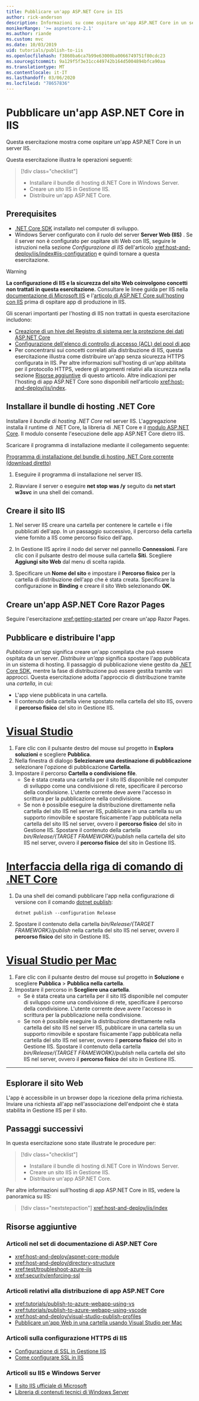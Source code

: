 ```yaml
---
title: Pubblicare un'app ASP.NET Core in IIS
author: rick-anderson
description: Informazioni su come ospitare un'app ASP.NET Core in un server IIS.
monikerRange: '>= aspnetcore-2.1'
ms.author: riande
ms.custom: mvc
ms.date: 10/03/2019
uid: tutorials/publish-to-iis
ms.openlocfilehash: f3860ba6ca7b99e63000ba0066749751f80cdc23
ms.sourcegitcommit: 9a129f5f3e31cc449742b164d5004894bfca90aa
ms.translationtype: MT
ms.contentlocale: it-IT
ms.lasthandoff: 03/06/2020
ms.locfileid: "78657836"
---
```

# <a name="publish-an-aspnet-core-app-to-iis"></a>Pubblicare un'app ASP.NET Core in IIS

Questa esercitazione mostra come ospitare un'app ASP.NET Core in un server IIS.

Questa esercitazione illustra le operazioni seguenti:

> [!div class="checklist"]
> * Installare il bundle di hosting di.NET Core in Windows Server.
> * Creare un sito IIS in Gestione IIS.
> * Distribuire un'app ASP.NET Core.

## <a name="prerequisites"></a>Prerequisites

* [.NET Core SDK](/dotnet/core/sdk) installato nel computer di sviluppo.
* Windows Server configurato con il ruolo del server **Server Web (IIS)** . Se il server non è configurato per ospitare siti Web con IIS, seguire le istruzioni nella sezione *Configurazione di IIS* dell'articolo <xref:host-and-deploy/iis/index#iis-configuration> e quindi tornare a questa esercitazione.

> [!WARNING]
> **La configurazione di IIS e la sicurezza del sito Web coinvolgono concetti non trattati in questa esercitazione.** Consultare le linee guida per IIS nella [documentazione di Microsoft IIS](https://www.iis.net/) e l'[articolo di ASP.NET Core sull'hosting con IIS](xref:host-and-deploy/iis/index) prima di ospitare app di produzione in IIS.
>
> Gli scenari importanti per l'hosting di IIS non trattati in questa esercitazione includono:
>
> * [Creazione di un hive del Registro di sistema per la protezione dei dati ASP.NET Core](xref:host-and-deploy/iis/index#data-protection)
> * [Configurazione dell'elenco di controllo di accesso (ACL) del pool di app](xref:host-and-deploy/iis/index#application-pool-identity)
> * Per concentrarsi sui concetti correlati alla distribuzione di IIS, questa esercitazione illustra come distribuire un'app senza sicurezza HTTPS configurata in IIS. Per altre informazioni sull'hosting di un'app abilitata per il protocollo HTTPS, vedere gli argomenti relativi alla sicurezza nella sezione [Risorse aggiuntive](#additional-resources) di questo articolo. Altre indicazioni per l'hosting di app ASP.NET Core sono disponibili nell'articolo <xref:host-and-deploy/iis/index>.

## <a name="install-the-net-core-hosting-bundle"></a>Installare il bundle di hosting .NET Core

Installare il *bundle di hosting .NET Core* nel server IIS. L'aggregazione installa il runtime di .NET Core, la libreria di .NET Core e il [modulo ASP.NET Core](xref:host-and-deploy/aspnet-core-module). Il modulo consente l'esecuzione delle app ASP.NET Core dietro IIS.

Scaricare il programma di installazione mediante il collegamento seguente:

[Programma di installazione del bundle di hosting .NET Core corrente (download diretto)](https://www.microsoft.com/net/permalink/dotnetcore-current-windows-runtime-bundle-installer)

1. Eseguire il programma di installazione nel server IIS.

1. Riavviare il server o eseguire **net stop was /y** seguito da **net start w3svc** in una shell dei comandi.

## <a name="create-the-iis-site"></a>Creare il sito IIS

1. Nel server IIS creare una cartella per contenere le cartelle e i file pubblicati dell'app. In un passaggio successivo, il percorso della cartella viene fornito a IIS come percorso fisico dell'app.

1. In Gestione IIS aprire il nodo del server nel pannello **Connessioni**. Fare clic con il pulsante destro del mouse sulla cartella **Siti**. Scegliere **Aggiungi sito Web** dal menu di scelta rapida.

1. Specificare un **Nome del sito** e impostare il **Percorso fisico** per la cartella di distribuzione dell'app che è stata creata. Specificare la configurazione in **Binding** e creare il sito Web selezionando **OK**.

## <a name="create-an-aspnet-core-razor-pages-app"></a>Creare un'app ASP.NET Core Razor Pages

Seguire l'esercitazione <xref:getting-started> per creare un'app Razor Pages.

## <a name="publish-and-deploy-the-app"></a>Pubblicare e distribuire l'app

*Pubblicare un'app* significa creare un'app compilata che può essere ospitata da un server. *Distribuire un'app* significa spostare l'app pubblicata in un sistema di hosting. Il passaggio di pubblicazione viene gestito da [.NET Core SDK](/dotnet/core/sdk), mentre la fase di distribuzione può essere gestita tramite vari approcci. Questa esercitazione adotta l'approccio di distribuzione tramite una *cartella*, in cui:

* L'app viene pubblicata in una cartella.
* Il contenuto della cartella viene spostato nella cartella del sito IIS, ovvero il **percorso fisico** del sito in Gestione IIS.

# <a name="visual-studio"></a>[Visual Studio](#tab/visual-studio)

1. Fare clic con il pulsante destro del mouse sul progetto in **Esplora soluzioni** e scegliere **Pubblica**.
1. Nella finestra di dialogo **Selezionare una destinazione di pubblicazione** selezionare l'opzione di pubblicazione **Cartella**.
1. Impostare il percorso **Cartella o condivisione file**.
   * Se è stata creata una cartella per il sito IIS disponibile nel computer di sviluppo come una condivisione di rete, specificare il percorso della condivisione. L'utente corrente deve avere l'accesso in scrittura per la pubblicazione nella condivisione.
   * Se non è possibile eseguire la distribuzione direttamente nella cartella del sito IIS nel server IIS, pubblicare in una cartella su un supporto rimovibile e spostare fisicamente l'app pubblicata nella cartella del sito IIS nel server, ovvero il **percorso fisico** del sito in Gestione IIS. Spostare il contenuto della cartella *bin/Release/{TARGET FRAMEWORK}/publish* nella cartella del sito IIS nel server, ovvero il **percorso fisico** del sito in Gestione IIS.

# <a name="net-core-cli"></a>[Interfaccia della riga di comando di .NET Core](#tab/netcore-cli)

1. Da una shell dei comandi pubblicare l'app nella configurazione di versione con il comando [dotnet publish](/dotnet/core/tools/dotnet-publish):

   ```dotnetcli
   dotnet publish --configuration Release
   ```

1. Spostare il contenuto della cartella *bin/Release/{TARGET FRAMEWORK}/publish* nella cartella del sito IIS nel server, ovvero il **percorso fisico** del sito in Gestione IIS.

# <a name="visual-studio-for-mac"></a>[Visual Studio per Mac](#tab/visual-studio-mac)

1. Fare clic con il pulsante destro del mouse sul progetto in **Soluzione** e scegliere **Pubblica** > **Pubblica nella cartella**.
1. Impostare il percorso in **Scegliere una cartella**.
   * Se è stata creata una cartella per il sito IIS disponibile nel computer di sviluppo come una condivisione di rete, specificare il percorso della condivisione. L'utente corrente deve avere l'accesso in scrittura per la pubblicazione nella condivisione.
   * Se non è possibile eseguire la distribuzione direttamente nella cartella del sito IIS nel server IIS, pubblicare in una cartella su un supporto rimovibile e spostare fisicamente l'app pubblicata nella cartella del sito IIS nel server, ovvero il **percorso fisico** del sito in Gestione IIS. Spostare il contenuto della cartella *bin/Release/{TARGET FRAMEWORK}/publish* nella cartella del sito IIS nel server, ovvero il **percorso fisico** del sito in Gestione IIS.

---

## <a name="browse-the-website"></a>Esplorare il sito Web

L'app è accessibile in un browser dopo la ricezione della prima richiesta. Inviare una richiesta all'app nell'associazione dell'endpoint che è stata stabilita in Gestione IIS per il sito.

## <a name="next-steps"></a>Passaggi successivi

In questa esercitazione sono state illustrate le procedure per:

> [!div class="checklist"]
> * Installare il bundle di hosting di.NET Core in Windows Server.
> * Creare un sito IIS in Gestione IIS.
> * Distribuire un'app ASP.NET Core.

Per altre informazioni sull'hosting di app ASP.NET Core in IIS, vedere la panoramica su IIS:

> [!div class="nextstepaction"]
> <xref:host-and-deploy/iis/index>

## <a name="additional-resources"></a>Risorse aggiuntive

### <a name="articles-in-the-aspnet-core-documentation-set"></a>Articoli nel set di documentazione di ASP.NET Core

* <xref:host-and-deploy/aspnet-core-module>
* <xref:host-and-deploy/directory-structure>
* <xref:test/troubleshoot-azure-iis>
* <xref:security/enforcing-ssl>

### <a name="articles-pertaining-to-aspnet-core-app-deployment"></a>Articoli relativi alla distribuzione di app ASP.NET Core

* <xref:tutorials/publish-to-azure-webapp-using-vs>
* <xref:tutorials/publish-to-azure-webapp-using-vscode>
* <xref:host-and-deploy/visual-studio-publish-profiles>
* [Pubblicare un'app Web in una cartella usando Visual Studio per Mac](/visualstudio/mac/publish-folder)

### <a name="articles-on-iis-https-configuration"></a>Articoli sulla configurazione HTTPS di IIS

* [Configurazione di SSL in Gestione IIS](/iis/manage/configuring-security/configuring-ssl-in-iis-manager)
* [Come configurare SSL in IIS](/iis/manage/configuring-security/how-to-set-up-ssl-on-iis)

### <a name="articles-on-iis-and-windows-server"></a>Articoli su IIS e Windows Server

* [Il sito IIS ufficiale di Microsoft](https://www.iis.net/)
* [Libreria di contenuti tecnici di Windows Server](/windows-server/windows-server)
